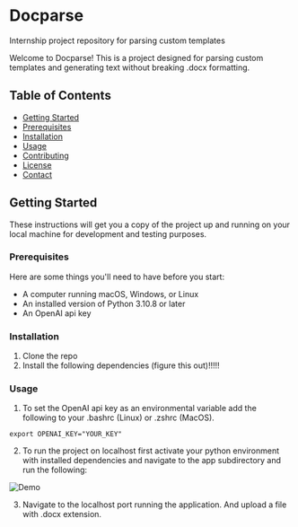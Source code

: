 # Docparse
Internship project repository for parsing custom templates 

Welcome to Docparse! This is a project designed for parsing custom templates and generating text without breaking .docx formatting. 

## Table of Contents
- [Getting Started](#getting-started)
- [Prerequisites](#prerequisites)
- [Installation](#installation)
- [Usage](#usage)
- [Contributing](#contributing)
- [License](#license)
- [Contact](#contact)

## Getting Started

These instructions will get you a copy of the project up and running on your local machine for development and testing purposes.

### Prerequisites

Here are some things you'll need to have before you start:

- A computer running macOS, Windows, or Linux
- An installed version of Python 3.10.8 or later
- An OpenAI api key 

### Installation

1. Clone the repo
2. Install the following dependencies (figure this out)!!!!!

### Usage 

1. To set the OpenAI api key as an environmental variable add the following to your .bashrc (Linux) or .zshrc (MacOS).

``` export OPENAI_KEY="YOUR_KEY" ```

2. To run the project on localhost first activate your python environment with installed dependencies and navigate to the app subdirectory and run the following:

![Demo](https://user-images.githubusercontent.com/49578317/242752124-d7e88987-2e29-401d-b5c1-52f22b76d3ae.gif)

3. Navigate to the localhost port running the application. And upload a file with .docx extension. 
